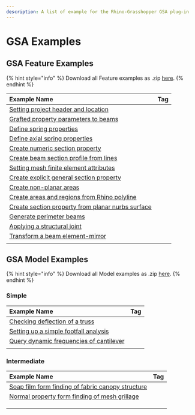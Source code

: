 ```yaml
---
description: A list of example for the Rhino-Grasshopper GSA plug-in
---
```


# GSA Examples

## GSA Feature Examples

{% hint style="info" %}
Download all Feature examples as .zip [here](https://drive.google.com/file/d/11T8GvvWn8wcPe16GC7LQEOdUSkbjwAYa/view?usp=sharing).
{% endhint %}

| Example Name | Tag |
| :--- | :--- |
| [Setting project header and location](https://drive.google.com/file/d/11SEdRVAZX5hMeUbh9uGCmJdtyznM0mbh/view?usp=sharing)  |  |
| [Grafted property parameters to beams](https://drive.google.com/file/d/11QQEj50YQXniSMTJ-VS_e1ludVjpCSmY/view?usp=sharing) |  |
| [Define spring properties](https://drive.google.com/file/d/11O3NnfaGPlCnHNWDttDoWYYmEL48VF8s/view?usp=sharing) |  |
| [Define axial spring properties](https://drive.google.com/file/d/11MaIhabZ0RWot8T61ooMdxHJzr2l9FwK/view?usp=sharing) |  |
| [Create numeric section property](https://drive.google.com/file/d/1186-lfhgtv4flFxU8gYQfUZ530vJ3HfS/view?usp=sharing) |  |
| [Create beam section profile from lines](https://drive.google.com/file/d/117yorK9bInwh5Et_zNF8M-VXtaTMxwSc/view?usp=sharing) |  |
| [Setting mesh finite element attributes](https://drive.google.com/file/d/116LfDzMe3G7sowd0QzjgoFWz15TCZO3N/view?usp=sharing) |  |
| [Create explicit general section property](https://drive.google.com/file/d/115WOHiFGxhBc7V05PqlDhMwfGknmDv17/view?usp=sharing) |  |
| [Create non-planar areas](https://drive.google.com/file/d/113Iz1ItT5vmakOujbFFRCxGYQwfRE0Mh/view?usp=sharing)  |  |
| [Create areas and regions from Rhino polyline](https://drive.google.com/file/d/1110_Eb41FRk_71D_Cd1ZxiXsIAWztBRu/view?usp=sharing) |  |
| [Create section property from planar nurbs surface](https://drive.google.com/file/d/110HZSQIuX2UwH2F0UCiFoSmbQ8NbEqUL/view?usp=sharing) |  |
| [Generate perimeter beams](https://drive.google.com/file/d/110AX_pTs8wlDPvvkRvaSoRUIa21AW4by/view?usp=sharing) |  |
| [Applying a structural joint](https://drive.google.com/file/d/10tASWSa0NEPMQxeIXqUA1TVUJL9NCK9m/view?usp=sharing) |  |
| [Transform a beam element-mirror](https://drive.google.com/file/d/10jnsBav_h89IiL52mqVetqPKvyBP8IpJ/view?usp=sharing) |  |
|  |  |

## GSA Model Examples

{% hint style="info" %}
Download all Model examples as .zip [here](https://drive.google.com/file/d/11omzz6bJKkRcSGwcrIB0SbjpbGkBwq16/view?usp=sharing).
{% endhint %}

### Simple

| Example Name | Tag |
| :--- | :--- |
| [Checking deflection of a truss](https://drive.google.com/file/d/11h6Ayccg-4OS1Ulf06Is2kl3FEAjexvz/view?usp=sharing) |  |
| [Setting up a simple footfall analysis](https://drive.google.com/file/d/11caNMiVOBrUDCtl-eY3QSMG2KKfU2YO-/view?usp=sharing) |  |
| [Query dynamic frequencies of cantilever](https://drive.google.com/file/d/11caNMiVOBrUDCtl-eY3QSMG2KKfU2YO-/view?usp=sharing) |  |
|  |  |

### Intermediate

| Example Name | Tag |
| :--- | :--- |
| [Soap film form finding of fabric canopy structure](https://drive.google.com/file/d/11i6zRY4hVrVUma4LQWJF2tWVQ7n7trFL/view?usp=sharing) |  |
| [Normal property form finding of mesh grillage](https://drive.google.com/file/d/11ZEaQq6sTVEs4Y71DogOqRHuJhn7_DWw/view?usp=sharing) |  |
|  |  |
|  |  |
|  |  |

